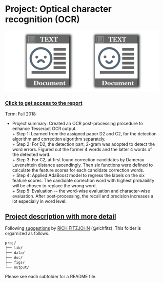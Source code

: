 # Project: Optical character recognition (OCR) 

![image](figs/intro.png)

### [Click to get access to the report](https://github.com/stella-chen28/My-repository/blob/master/Optical%20character%20recognition%20(OCR)%20with%20R/proj4_report.pdf)

Term: Fall 2018

+ Project summary: Created an OCR post-processing procedure to enhance Tesseract OCR output.<br/> 
      + Step 1: Learned from the assigned paper D2 and C2, for the detection algorithm and correction algorithm separately.<br/> 
      + Step 2: For D2, the detection part, 2-gram was adopted to detect the word errors. Figured out the former 4 words and the latter 4 words of the detected word. <br/> 
      + Step 3: For C2, at first found correction candidates by Damerau Levenshtein distance ascendingly. Then six functions were defined to calculate the feature scores for each candidate correction words. <br/> 
      + Step 4: Applied AdaBoost model to regress the labels on the six feature scores. The candidate correction word with highest probability will be chosen to replace the wrong word. <br/> 
      + Step 5: Evaluation -- the word-wise evaluation and character-wise evaluation. After post-processing, the recall and precision increases a lot especially in word level. 
	
## [Project description with more detail](doc/project4_desc.md)

Following [suggestions](http://nicercode.github.io/blog/2013-04-05-projects/) by [RICH FITZJOHN](http://nicercode.github.io/about/#Team) (@richfitz). This folder is orgarnized as follows.

```
proj/
├── lib/
├── data/
├── doc/
├── figs/
└── output/
```

Please see each subfolder for a README file.
